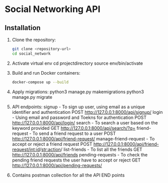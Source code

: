 
# Social Networking API

## Installation

1. Clone the repository:
    ```bash
    git clone <repository-url>
    cd social_network
    ```
3. Activate virtual env
   cd projectdirectory
   source env/bin/activate

2. Build and run Docker containers:
    ```bash
    docker-compose up --build
    ```

3. Apply migrations:
   python3 manage.py makemigrations
   python3 manage.py migrate

4. API endpoints:
   signup - To sign up user, using email as a unique identifier and authentication
            POST http://127.0.0.1:8000/api/signup/
   login - Using email and password and Toekns for authentication
            POST http://127.0.0.1:8000/api/login/
   search - To search a user based on the keyword provided 
            GET http://127.0.0.1:8000/api/search/?q=<keyword>
   friend-request - To send a friend request to a user
            POST http://127.0.0.1:8000/api/friend-request/
   manage-friend-request - To accept or reject a friend request
            POST http://127.0.0.1:8000/api/friend-request/<int:id>/<str:action>/
   list-friends - To list all the friends 
            GET http://127.0.0.1:8000/api/friends
   pending-requests - To check the pending friend requests the user have to accept or reject
            GET http://127.0.0.1:8000/api/pending-requests/
5. Contains postman collection for all the API END points 
